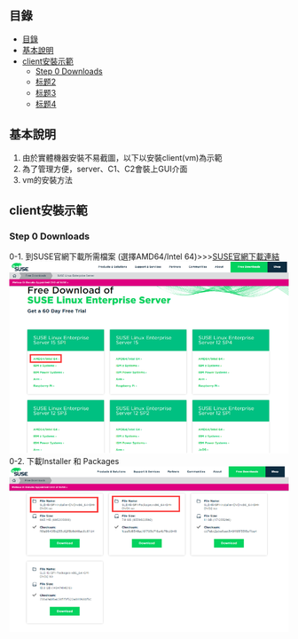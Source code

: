 ## 目錄
* [目錄](#目錄)
* [基本說明](#基本說明)
* [client安裝示範](#client安裝示範)
   * [Step 0 Downloads](#Step-0-Downloads)
   * [标题2](#42)
   * [标题3](#43)
   * [标题4](#44)

## 基本說明
1. 由於實體機器安裝不易截圖，以下以安裝client(vm)為示範
2. 為了管理方便，server、C1、C2會裝上GUI介面
3. vm的安裝方法

## client安裝示範
### Step 0 Downloads

0-1. 到SUSE官網下載所需檔案 (選擇AMD64/Intel 64)>>>[SUSE官網下載連結](https://www.suse.com/products/server/download/)
![image](https://github.com/HongScarlet/homework/blob/master/SUSE15%20cluster/img/suse15install/0-1.png)
0-2. 下載Installer 和 Packages
![image](https://github.com/HongScarlet/homework/blob/master/SUSE15%20cluster/img/suse15install/0-2.png)




